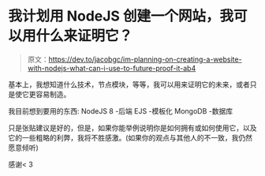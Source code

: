 # 我计划用 NodeJS 创建一个网站，我可以用什么来证明它？

> 原文：<https://dev.to/jacobgc/im-planning-on-creating-a-website-with-nodejs-what-can-i-use-to-future-proof-it-ab4>

基本上，我想知道什么技术，节点模块，等等，我可以用来证明它的未来，或者只是使它更容易制造。

我目前想到要用的东西:
NodeJS 8 -后端
EJS -模板化
MongoDB -数据库

只是张贴建议是好的，但是，如果你能举例说明你是如何拥有或如何使用它，以及它的一些粗略的利弊，我将不胜感激。(如果你的观点与其他人的不一致，我仍然愿意倾听)

感谢< 3